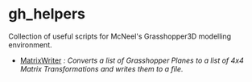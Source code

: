 # gh_helpers

Collection of useful scripts for McNeel's Grasshopper3D modelling environment.

* [MatrixWriter](https://github.com/GeorgeAdamon/gh_helpers/blob/master/MatrixWriter.py)
_: Converts a list of Grasshopper Planes to a list of 4x4 Matrix Transformations and writes them to a file._
